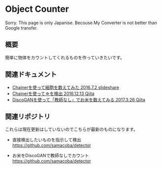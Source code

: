 # Object Counter

Sorry. This page is only Japanise.
Becouse My Converter is not better than Google transfer.


## 概要
簡単に物体をカウントしてくれるものを作っていきたいです。

## 関連ドキュメント

- [Chainerを使って細胞を数えてみた 2016.7.2 slideshare](https://www.slideshare.net/samacoba1983/chainer-63698486)
- [Chainerを使って☆を検出 2016.12.13 Qiita](https://qiita.com/samacoba/items/c4dd820648f4271381a0)
- [DiscoGANを使って「教師なし」でお米を数えてみる 2017.3.26 Qiita](https://qiita.com/samacoba/items/f04ed6a3a170fd97cef5)


## 関連リポジトリ

これらは現在更新はしていないのでこちらが最新のものになります。

- 直接検出したいものを指示して検出
https://github.com/samacoba/detector

- お米をDiscoGANで教師なしでカウント
https://github.com/samacoba/detector


